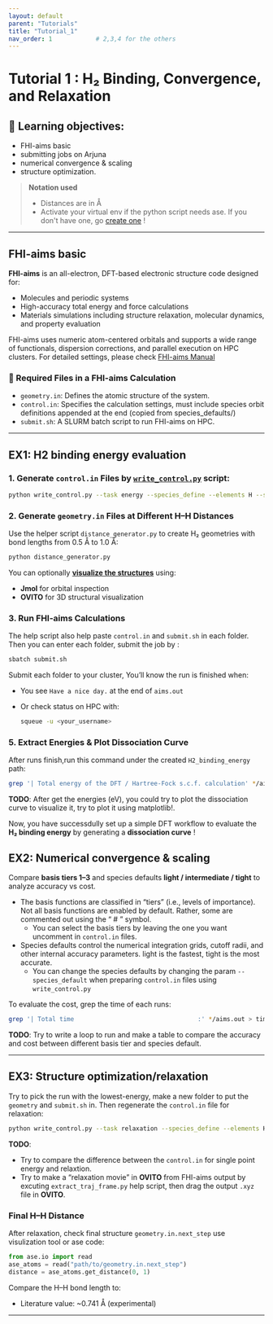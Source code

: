 ```yaml
---
layout: default
parent: "Tutorials"
title: "Tutorial_1"
nav_order: 1            # 2,3,4 for the others
---
```


# Tutorial 1 : H₂ Binding, Convergence, and Relaxation

## 📖 Learning objectives:
- FHI-aims basic
- submitting jobs on Arjuna
- numerical convergence & scaling
- structure optimization.

> **Notation used**
> - Distances are in Å
> - Activate your virtual env if the python script needs ase. If you don't have one, go [create one](../../HPC%20Onboard/virtual_env) !

---
##  FHI-aims basic

**FHI-aims** is an all-electron, DFT-based electronic structure code designed for:
- Molecules and periodic systems
- High-accuracy total energy and force calculations
- Materials simulations including structure relaxation, molecular dynamics, and property evaluation

FHI-aims uses numeric atom-centered orbitals and supports a wide range of functionals, dispersion corrections, and parallel execution on HPC clusters.
For detailed settings, please check [FHI-aims Manual](chrome-extension://efaidnbmnnnibpcajpcglclefindmkaj/https://fhi-aims.org/uploads/documents/FHI-aims.221103_1.pdf)


### 📁 Required Files in a FHI-aims Calculation

- `geometry.in`: Defines the atomic structure of the system.
- `control.in`: Specifies the calculation settings, must include species orbit definitions appended at the end (copied from species_defaults/)
- `submit.sh`: A SLURM batch script to run FHI-aims on HPC.

---

## EX1: H2 binding energy evaluation
### 1. Generate `control.in` Files by [`write_control.py`](../../Utilities/Tutorial_scripts) script:
  ```bash
  python write_control.py --task energy --species_define --elements H --species_default light
  ```
### 2. Generate `geometry.in` Files at Different H–H Distances

Use the helper script `distance_generator.py` to create H₂ geometries with bond lengths from 0.5 Å to 1.0 Å:
  ```bash
  python distance_generator.py
  ```

You can optionally [**visualize the structures**](../../Utilities/) using:

* **Jmol** for orbital inspection
* **OVITO** for 3D structural visualization


### 3. Run FHI-aims Calculations
The help script also help paste `control.in` and `submit.sh` in each folder. Then you can enter each folder, submit the job by :
  ```bash 
  sbatch submit.sh
  ```

Submit each folder to your cluster, You’ll know the run is finished when:

* You see `Have a nice day.` at the end of `aims.out`
* Or check status on HPC with:

  ```bash
  squeue -u <your_username>
  ```

### 5. Extract Energies & Plot Dissociation Curve

After runs finish,run this command under the created `H2_binding_energy` path:

```bash
grep '| Total energy of the DFT / Hartree-Fock s.c.f. calculation' */aims.out > energies.txt
```
**TODO**: After get the energies (eV), you could try to plot the dissociation curve to visualize it, try to plot it using matplotlib!.

Now, you have successdully set up a simple DFT workflow to evaluate the **H₂ binding energy** by generating a **dissociation curve** !

## EX2:  Numerical convergence & scaling

Compare **basis tiers 1–3** and species defaults **light / intermediate / tight** to analyze accuracy vs cost.
- The basis functions are classified in “tiers” (i.e., levels of importance). Not all basis functions are enabled by default. Rather, some are commented out using the “ # ” symbol. 
  - You can select the basis tiers by leaving the one you want uncomment in `control.in` files.
- Species defaults control the numerical integration grids, cutoff radii, and other internal accuracy parameters. light is the fastest, tight is the most accurate.
  - You can change the species defaults by changing the param `--species_default` when preparing `control.in` files using `write_control.py`

To evaluate the cost, grep the time of each runs:
  ```bash
  grep '| Total time                                  :' */aims.out > times.txt
  ```
**TODO**: Try to write a loop to run and make a table to compare the accuracy and cost between different basis tier and species default.

---

## EX3: Structure optimization/relaxation

Try to pick the run with the lowest-energy, make a new folder to put the `geometry` and `submit.sh` in. Then regenerate the `control.in` file for relaxation:
  ```bash
  python write_control.py --task relaxation --species_define --elements H 
  ```
**TODO**:
- Try to compare the difference between the `control.in` for single point energy and relaxtion.
- Try to make a “relaxation movie” in **OVITO** from FHI-aims output by excuting `extract_traj_frame.py` help script, then drag the output `.xyz` file in **OVITO**.

### Final H–H Distance

After relaxation, check final structure `geometry.in.next_step` use visulization tool or ase code:
```python
from ase.io import read
ase_atoms = read("path/to/geometry.in.next_step")
distance = ase_atoms.get_distance(0, 1)
```

Compare the H–H bond length to:
* Literature value: \~0.741 Å (experimental)

---


